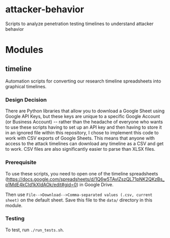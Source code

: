 # attacker-behavior
Scripts to analyze penetration testing timelines to understand attacker behavior

# Modules

## timeline

Automation scripts for converting our research timeline spreadsheets into graphical timelines.

### Design Decision

There are Python libraries that allow you to download a Google Sheet using Google API Keys, but these keys are unique to a specific Google Account (or Business Account) -- rather than the headache of everyone who wants to use these scripts having to set up an API key and then having to store it in an ignored file within this repository, I chose to implement this code to work with CSV exports of Google Sheets. This means that anyone with access to the attack timelines can download any timeline as a CSV and get to work. CSV files are also significantly easier to parse than XLSX files.

### Prerequisite

To use these scripts, you need to open one of the timeline spreadsheets (https://docs.google.com/spreadsheets/d/1Q6w5TAvlZszQL71pNK2QKzBs_p1MdE4kCId1kXIdAOk/edit#gid=0) in Google Drive.

Then use `File-->Download-->Comma-separated values (.csv, current sheet)` on the default sheet. Save this file to the `data/` directory in this module.

### Testing

To test, run `./run_tests.sh`.
